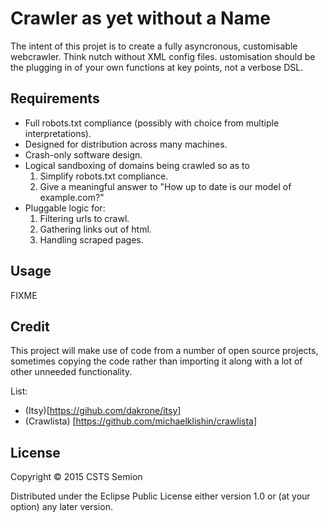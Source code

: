 # Crawler as yet without a Name

The intent of this projet is to create a fully asyncronous,
customisable webcrawler. Think nutch without XML config
files. ustomisation should be the plugging in of your own functions at
key points, not a verbose DSL.

## Requirements

* Full robots.txt compliance (possibly with choice from multiple
  interpretations).
* Designed for distribution across many machines.
* Crash-only software design.
* Logical sandboxing of domains being crawled so as to
  1. Simplify robots.txt compliance.
  2. Give a meaningful answer to "How up to date is our model of
     example.com?"
* Pluggable logic for:
  1. Filtering urls to crawl.
  2. Gathering links out of html.
  3. Handling scraped pages. 

## Usage

FIXME

## Credit

This project will make use of code from a number of open source
projects, sometimes copying the code rather than importing it along
with a lot of other unneeded functionality.

List:

* (Itsy)[https://gihub.com/dakrone/itsy]
* (Crawlista) [https://github.com/michaelklishin/crawlista]

## License

Copyright © 2015 CSTS Semion

Distributed under the Eclipse Public License either version 1.0 or (at
your option) any later version.

